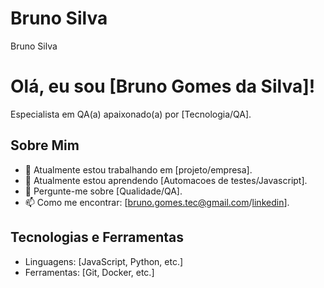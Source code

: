 # Bruno Silva
Bruno Silva

# Olá, eu sou [Bruno Gomes da Silva]!

Especialista em QA(a) apaixonado(a) por [Tecnologia/QA].

## Sobre Mim
- 🔭 Atualmente estou trabalhando em [projeto/empresa].
- 🌱 Atualmente estou aprendendo [Automacoes de testes/Javascript].
- 💬 Pergunte-me sobre [Qualidade/QA].
- 📫 Como me encontrar: [bruno.gomes.tec@gmail.com/[linkedin](https://www.linkedin.com/in/bruno-gomes-73445388/)].

## Tecnologias e Ferramentas
- Linguagens: [JavaScript, Python, etc.]
- Ferramentas: [Git, Docker, etc.]
